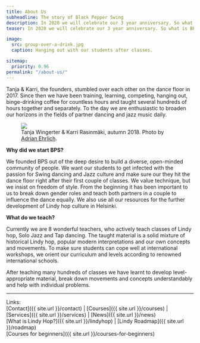 ```yaml
---
title: About Us
subheadline: The story of Black Pepper Swing
description: In 2020 we will celebrate our 3 year anniversary. So what is Black Pepper Swing all about?
teaser: In 2020 we will celebrate our 3 year anniversary. So what is BPS all about?

image:
  src: group-over-a-drink.jpg
  caption: Hanging out with our students after classes.

sitemap:
  priority: 0.96
permalink: "/about-us/"
---
```


Tanja & Karri, the founders, stumbled over each other on the dance floor in 2017. Since then we have been training, learning, competing, hanging out, binge-drinking coffee for countless hours and taught several hundreds of hours together and separately. To the day we are enthusiastic to broaden our horizons in the fields of partner dancing and jazz music daily.

<figure class="article-media small-right">
  <img src="{{ site.urlimg }}medium/tanja-karri-polaroid.png" />
  <figcaption class="text-center">Tanja Wingerter & Karri Rasinmäki, autumn 2018. Photo by <a href="https://adrianehrlich.com/" target="_blank">Adrian Ehrlich</a>.</figcaption>
</figure>

**Why did we start BPS?**

We founded BPS out of the deep desire to build a diverse, open-minded community of people. We want our students to get infected with the passion for Swing dancing and Jazz culture and make sure our they hit the dance floor right after their first couple of classes. We value technique, but we insist on freedom of style. From the beginning it has been important to us to break down gender roles and teach both partners in a couple to influence the dance equally. We also use all our resources for the further development of Lindy hop culture in Helsinki.

**What do we teach?**

Currently we are 8 wonderful teachers, who actively teach classes of Lindy hop, Solo Jazz and Tap dancing. The taught material is a solid mixture of historical Lindy hop, popular modern interpretations and our own concepts and movements. To make sure students can cope well at international workshops, we orient our curriculum and levels according to renowned international schools.

After teaching many hundreds of classes we have learnt to develop level-appropriate material, break down movements and concepts understandably and help with individual problems. 

---

Links:  
[Contact]({{ site.url }}/contact) |
[Courses]({{ site.url }}/courses) |
[Services]({{ site.url }}/services) |
[News]({{ site.url }}/news)  
[What is Lindy Hop?]({{ site.url }}/lindyhop) |
[Lindy Roadmap]({{ site.url }}/roadmap)  
[Courses for beginners]({{ site.url }}/courses-for-beginners)
